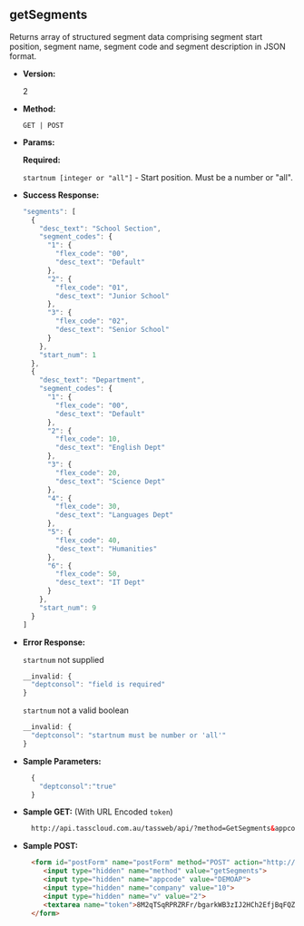 **getSegments**
----
  Returns array of structured segment data comprising segment start position, segment name, segment code and segment description in JSON format.

* **Version:**

  2

* **Method:**

  `GET | POST`
  
*  **Params:**

   **Required:**
 
   `startnum [integer or "all"]` - Start position. Must be a number or "all".

* **Success Response:**

    ```javascript
    "segments": [
      {
        "desc_text": "School Section",
        "segment_codes": {
          "1": {
            "flex_code": "00",
            "desc_text": "Default"
          },
          "2": {
            "flex_code": "01",
            "desc_text": "Junior School"
          },
          "3": {
            "flex_code": "02",
            "desc_text": "Senior School"
          }
        },
        "start_num": 1
      },
      {
        "desc_text": "Department",
        "segment_codes": {
          "1": {
            "flex_code": "00",
            "desc_text": "Default"
          },
          "2": {
            "flex_code": 10,
            "desc_text": "English Dept"
          },
          "3": {
            "flex_code": 20,
            "desc_text": "Science Dept"
          },
          "4": {
            "flex_code": 30,
            "desc_text": "Languages Dept"
          },
          "5": {
            "flex_code": 40,
            "desc_text": "Humanities"
          },
          "6": {
            "flex_code": 50,
            "desc_text": "IT Dept"
          }
        },
        "start_num": 9
      }
    ]
    ```
 
* **Error Response:**

    `startnum` not supplied
    ```javascript
    __invalid: {
      "deptconsol": "field is required"
    }
    ```
    
    `startnum` not a valid boolean
    ```javascript
    __invalid: {
      "deptconsol": "startnum must be number or 'all'"
    }
    ```
    
* **Sample Parameters:**

  ```javascript
    { 
      "deptconsol":"true"
    }
  ```

* **Sample GET:** (With URL Encoded `token`)

  ```HTML
    http://api.tasscloud.com.au/tassweb/api/?method=GetSegments&appcode=DEMOAP&company=10&v=2&token=8M2qTSqRPRZRFr%2FbgarkWB3zIJ2HCh2EfjBqFQZd6%2B0%3D
  ```
  
* **Sample POST:**

  ```HTML
    <form id="postForm" name="postForm" method="POST" action="http://api.tasscloud.com.au/api/">
       <input type="hidden" name="method" value="getSegments">
       <input type="hidden" name="appcode" value="DEMOAP">
       <input type="hidden" name="company" value="10">
       <input type="hidden" name="v" value="2">
       <textarea name="token">8M2qTSqRPRZRFr/bgarkWB3zIJ2HCh2EfjBqFQZd6+0=</textarea>
    </form>
  ```
